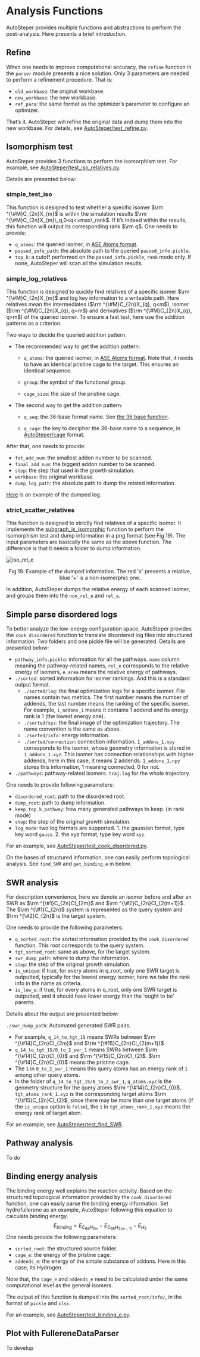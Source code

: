 # Analysis Functions

AutoSteper provides multiple functions and abstractions to perform the post-analysis. Here presents a brief introduction.

## Refine

When one needs to improve computational accuracy, the `refine` function in the `parser` module presents a nice solution. Only 3 parameters are needed to perform a refinement procedure. That is:

- `old_workbase`: the original workbase.
- `new_workbase`: the new workbase.
- `ref_para`: the same format as the optimizer’s parameter to configure an optimizer.

That’s it. AutoSteper will refine the original data and dump them into the new workbase. For details, see [AutoSteper/test_refine.py](https://github.com/Franklalalala/AutoSteper/blob/master/tests/test_ref/test_refine.py).

## Isomorphism test  

AutoSteper provides 3 functions to perform the isomorphism test. For example, see [AutoSteper/test_iso_relatives.py](https://github.com/Franklalalala/AutoSteper/blob/master/tests/test_iso_relatives/test_iso_relatives.py).

Details are presented below:

### simple_test_iso

This function is designed to test whether a specific isomer $\rm ^{\#M}C_{2n}X_{m}$ is within the simulation results $\rm ^{\#M}C_{2n}X_{m}\_q,0<q<=max\_rank$. If it’s indeed within the results, this function will output its corresponding rank $\rm q$. One needs to provide:

- `q_atoms`: the queried isomer, in [ASE Atoms format](https://wiki.fysik.dtu.dk/ase/ase/atoms.html#module-ase.atoms).
- `passed_info_path`: the absolute path to the queried `passed_info.pickle`.
- `top_k`: a cutoff performed on the `passed_info.pickle`, `rank` mode only.  If none, AutoSteper will scan all the simulation results.

### simple_log_relatives

This function is designed to quickly find relatives of a specific isomer $\rm ^{\#M}C_{2n}X_{m}$ and log key information to a writeable path. Here relatives mean the intermediates ($\rm ^{\#M}C_{2n}X_{q}, q<m$), isomer ($\rm ^{\#M}C_{2n}X_{q}, q=m$) and derivatives ($\rm ^{\#M}C_{2n}X_{q}, q>m$) of the queried isomer. To ensure a fast test, here use the addition patterns as a criterion. 

Two ways to decide the queried addition pattern.

- The recommended way to get the addition pattern:

  - `q_atoms`: the queried isomer, in [ASE Atoms format](https://wiki.fysik.dtu.dk/ase/ase/atoms.html#module-ase.atoms). Note that, it needs to have an identical pristine cage to the target. This ensures an identical sequence.

  - `group`: the symbol of the functional group.

  - `cage_size`: the size of the pristine cage.

- The second way to get the addition pattern:

  - `q_seq`: the 36-base format name. See [the 36 base function](https://github.com/Franklalalala/AutoSteper/blob/18f474b0dd58adc9cd7484007a14927e2cde5123/src/autosteper/cage.py#L59).

  - `q_cage`: the key to decipher the 36-base name to a sequence, in [AutoSteper/cage](https://github.com/Franklalalala/AutoSteper/blob/18f474b0dd58adc9cd7484007a14927e2cde5123/src/autosteper/cage.py#L11) format.

After that, one needs to provide:

- `fst_add_num`: the smallest addon number to be scanned.
- `final_add_num`: the biggest addon number to be scanned.
- `step`: the step that used in the growth simulation.
- `workbase`: the original workbase.
- `dump_log_path`: the absolute path to dump the related information.

[Here](https://github.com/Franklalalala/AutoSteper/blob/master/tests/test_iso_relatives/rel.log) is an example of the dumped log.

### strict_scatter_relatives

This function is designed to strictly find relatives of a specific isomer. It implements the [subgraph_is_isomorphic](https://networkx.org/documentation/latest/reference/algorithms/generated/networkx.algorithms.isomorphism.GraphMatcher.subgraph_is_isomorphic.html#graphmatcher-subgraph-is-isomorphic) function to perform the isomorphism test and dump information in a png format (see Fig 19). The input parameters are basically the same as the above function. The difference is that it needs a folder to dump information. 

![iso_rel_e](H:/dummy_read_the_docs/test_read_the_docs/docs/manual/fig/iso_rel_e.png)

<center>Fig 19. Example of the dumped information. The red 'x' presents a relative, blue '+' is a non-isomerphic one.</center>

In addition, AutoSteper dumps the relative energy of each scanned isomer, and groups them into the `non_rel_e` and `rel_e`.

## Simple parse disordered logs

To better analyze the low-energy configuration space, AutoSteper provides the `cook_disordered` function to translate disordered log files into structured information. Two folders and one pickle file will be generated. Details are presented below:

* `pathway_info.pickle`: information for all the pathways. `name` column meaning the pathway-related names, `rel_e` corresponds to the relative energy of isomers, `e_area` means the relative energy of pathways.
* `./sorted`: sorted information for isomer rankings. And this is a standard output <a id="format">format</a>.
  * `./sorted/log`: the final optimization logs for a specific isomer. File names contain two metrics. The first number means the number of addends, the last number means the ranking of the specific isomer. For example, `1_addons_1` means it contains 1 addend and its energy rank is 1 (the lowest energy one).
  * `./sorted/xyz`: the final image of the optimization trajectory. The name convention is the same as above.
  * `./sorted/info`: energy information.
  * `./sorted/connection`: connection information. `1_addons_1.npy` corresponds to the isomer, whose geometry information is stored in `1_addons_1.xyz`. This isomer has connection relationships with higher addends, here in this case, it means 2 addends. `1_addons_1.npy` stores this information, 1 meaning connected, 0 for not.
* `./pathways`: pathway-related isomers. `traj.log` for the whole trajectory.

One needs to provide following parameters:

- `disordered_root`: path to the disordered root.
- `dump_root`: path to dump information.
- `keep_top_k_pathway`: how many generated pathways to keep. (in rank mode)
- `step`: the step of the original growth simulation.
- `log_mode`: two log formats are supported. 1. the gaussian format, type key word `gauss`. 2. the xyz format, type key word `xyz`.

For an example, see [AutoSteper/test_cook_disordered.py](https://github.com/Franklalalala/AutoSteper/blob/master/tests/test_cook_disordered/test_cook_disordered.py). 

On the bases of structured information, one can easily perform topological analysis. See `find_SWR` and `get_binding_e` in below.

## SWR analysis

For description convenience, here we denote an isomer before and after an SWR as $\rm ^{\#1}C_{2n}Cl_{2m}$ and $\rm ^{\#2}C_{2n}Cl_{2(m+1)}$. The $\rm ^{\#1}C_{2n}$ system is represented as the query system and $\rm ^{\#2}C_{2n}$ is the target system. 

One needs to provide the following parameters:

- `q_sorted_root`: the sorted information provided by the `cook_disordered` function. This root corresponds to the query system.
- `tgt_sorted_root`: same as above, for the target system. 
- `swr_dump_path`: where to dump the information.
- `step`: the step of the original growth simulation.
- `is_unique`: if true, for every atoms in q_root, only one SWR target is outputted, typically for the lowest energy isomer, here we take the rank info in the name as criteria.
- `is_low_e`: if true, for every atoms in q_root, only one SWR target is outputted, and it should have lower energy than the 'ought to be' parents.

Details about the output are presented below:

`./swr_dump_path`: Automated generated SWR pairs. 

* For example, `q_14_to_tgt_15` means SWRs between $\rm ^{\#14}C_{2n}Cl_{2m}$ and $\rm ^{\#15}C_{2n}Cl_{2(m+1)}$
* `q_14_to_tgt_15/0_to_2_swr_1` means SWRs between $\rm ^{\#14}C_{2n}Cl_{0}$ and $\rm ^{\#15}C_{2n}Cl_{2}$. $\rm ^{\#14}C_{2n}Cl_{0}$ means the pristine cage.
* The `1` in `0_to_2_swr_1` means this query atoms has an energy rank of `1` among other query atoms.  
* In the folder of  `q_14_to_tgt_15/0_to_2_swr_1`, `q_atoms.xyz` is the geometry structure for the query atoms $\rm ^{\#14}C_{2n}Cl_{0}$, `tgt_atoms_rank_1.xyz` is the corresponding target atoms $\rm ^{\#15}C_{2n}Cl_{2}$, since there may be more than one target atoms (if the `is_unique` option is `False`), the `1` in `tgt_atoms_rank_1.xyz` means the energy rank of target atom.

For an example, see [AutoSteper/test_find_SWR](https://github.com/Franklalalala/AutoSteper/tree/master/tests/test_find_SWR). 

## Pathway analysis

To do

## Binding energy analysis

The binding energy well explains the reaction activity. Based on the structured topological information provided by the `cook_disordered` function, one can easily parse the binding energy information. Set hydrofullerene as an example, AutoSteper following this equation to calculate binding energy.
$$
E_{binding}=E_{C_{66}H_{2m}}-E_{C_{66}H_{2(m-1)}}-E_{H_2}
$$
One needs provide the following parameters:

- `sorted_root`: the structured source folder.
- `cage_e`: the energy of the pristine cage.
- `addends_e`: the energy of the simple substance of addons. Here in this case, its Hydrogen.

Note that, the `cage_e` and `addends_e` need to be calculated under the same computational level as the general isomers.

The output of this function is dumped into the `sorted_root/info/`, in the format of `pickle` and `xlsx`.

For an example, see [AutoSteper/test_binding_e.py](https://github.com/Franklalalala/AutoSteper/blob/master/tests/test_binding_e/test_binding_e.py). 

## Plot with FullereneDataParser

To develop